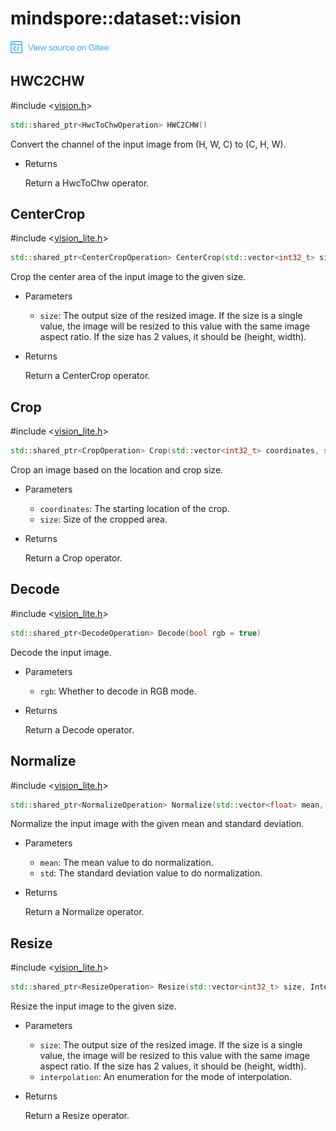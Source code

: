 # mindspore::dataset::vision

<a href="https://gitee.com/mindspore/docs/blob/r1.1/docs/api_cpp/source_en/vision.md" target="_blank"><img src="./_static/logo_source.png"></a>

## HWC2CHW

\#include &lt;[vision.h](https://gitee.com/mindspore/mindspore/blob/r1.1/mindspore/ccsrc/minddata/dataset/include/vision.h)&gt;

```cpp
std::shared_ptr<HwcToChwOperation> HWC2CHW()
```

Convert the channel of the input image from (H, W, C) to (C, H, W).

- Returns

    Return a HwcToChw operator.

## CenterCrop

\#include &lt;[vision_lite.h](https://gitee.com/mindspore/mindspore/blob/r1.1/mindspore/ccsrc/minddata/dataset/include/vision_lite.h)&gt;

```cpp
std::shared_ptr<CenterCropOperation> CenterCrop(std::vector<int32_t> size)
```

Crop the center area of the input image to the given size.

- Parameters

    - `size`: The output size of the resized image. If the size is a single value, the image will be resized to this value with the same image aspect ratio. If the size has 2 values, it should be (height, width).

- Returns

    Return a CenterCrop operator.

## Crop

\#include &lt;[vision_lite.h](https://gitee.com/mindspore/mindspore/blob/r1.1/mindspore/ccsrc/minddata/dataset/include/vision_lite.h)&gt;

```cpp
std::shared_ptr<CropOperation> Crop(std::vector<int32_t> coordinates, std::vector<int32_t> size)
```

Crop an image based on the location and crop size.

- Parameters

    - `coordinates`: The starting location of the crop.
    - `size`: Size of the cropped area.

- Returns

    Return a Crop operator.

## Decode

\#include &lt;[vision_lite.h](https://gitee.com/mindspore/mindspore/blob/r1.1/mindspore/ccsrc/minddata/dataset/include/vision_lite.h)&gt;

```cpp
std::shared_ptr<DecodeOperation> Decode(bool rgb = true)
```

Decode the input image.

- Parameters

    - `rgb`: Whether to decode in RGB mode.

- Returns

    Return a Decode operator.

## Normalize

\#include &lt;[vision_lite.h](https://gitee.com/mindspore/mindspore/blob/r1.1/mindspore/ccsrc/minddata/dataset/include/vision_lite.h)&gt;

```cpp
std::shared_ptr<NormalizeOperation> Normalize(std::vector<float> mean, std::vector<float> std)
```

Normalize the input image with the given mean and standard deviation.

- Parameters

    - `mean`: The mean value to do normalization.
    - `std`: The standard deviation value to do normalization.

- Returns

    Return a Normalize operator.

## Resize

\#include &lt;[vision_lite.h](https://gitee.com/mindspore/mindspore/blob/r1.1/mindspore/ccsrc/minddata/dataset/include/vision_lite.h)&gt;

```cpp
std::shared_ptr<ResizeOperation> Resize(std::vector<int32_t> size, InterpolationMode interpolation = InterpolationMode::kLinear)
```

Resize the input image to the given size.

- Parameters

    - `size`: The output size of the resized image. If the size is a single value, the image will be resized to this value with the same image aspect ratio. If the size has 2 values, it should be (height, width).
    - `interpolation`: An enumeration for the mode of interpolation.

- Returns

    Return a Resize operator.
